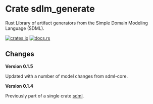 # Crate sdlm_generate

Rust Library of artifact generators from the Simple Domain Modeling Language (SDML).

[![crates.io](https://img.shields.io/crates/v/sdml_generate.svg)](https://crates.io/crates/sdml_generate)
[![docs.rs](https://docs.rs/sdml_generate/badge.svg)](https://docs.rs/sdml_generate)

## Changes

**Version 0.1.5**

Updated with a number of model changes from sdml-core.

**Version 0.1.4**

Previously part of a single crate [sdml](https://crates.io/crates/sdml).
